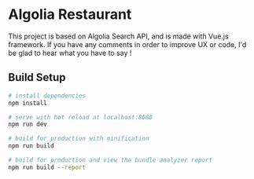 # Algolia Restaurant

This project is based on Algolia Search API, and is made with Vue.js framework.
If you have any comments in order to improve UX or code, I'd be glad to hear what you have to say !

## Build Setup

``` bash
# install dependencies
npm install

# serve with hot reload at localhost:8080
npm run dev

# build for production with minification
npm run build

# build for production and view the bundle analyzer report
npm run build --report
```
